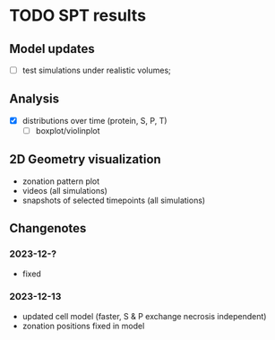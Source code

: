 # TODO SPT results

## Model updates
- [ ] test simulations under realistic volumes;

## Analysis
- [x] distributions over time (protein, S, P, T)
  - [ ] boxplot/violinplot

## 2D Geometry visualization
- zonation pattern plot
- videos (all simulations)
- snapshots of selected timepoints (all simulations)

## Changenotes
### 2023-12-?
- fixed 

### 2023-12-13
- updated cell model (faster, S & P exchange necrosis independent)
- zonation positions fixed in model
